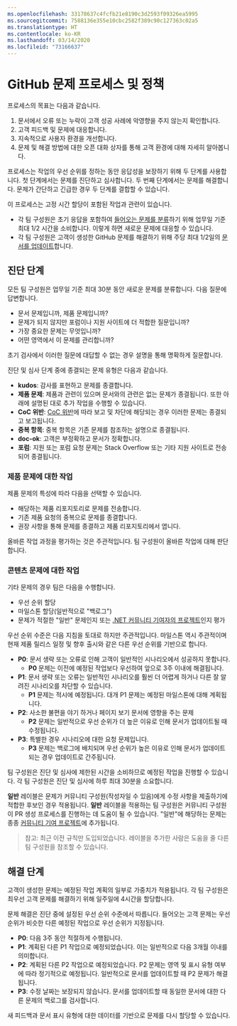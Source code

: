 ```yaml
---
ms.openlocfilehash: 33178637c4fcfb21e8190c3d2593f09326ea5995
ms.sourcegitcommit: 7588136e355e10cbc2582f389c90c127363c02a5
ms.translationtype: HT
ms.contentlocale: ko-KR
ms.lasthandoff: 03/14/2020
ms.locfileid: "73166637"
---
```

# <a name="github-issues-process-and-policy"></a>GitHub 문제 프로세스 및 정책

프로세스의 목표는 다음과 같습니다.

1. 문서에서 오류 또는 누락이 고객 성공 사례에 악영향을 주지 않는지 확인합니다.
1. 고객 피드백 및 문제에 대응합니다.
1. 지속적으로 사용자 환경을 개선합니다.
1. 문제 및 해결 방법에 대한 오픈 대화 상자를 통해 고객 환경에 대해 자세히 알아봅니다.

프로세스는 작업의 우선 순위를 정하는 동안 응답성을 보장하기 위해 두 단계를 사용합니다. 첫 단계에서는 문제를 진단하고 심사합니다. 두 번째 단계에서는 문제를 해결합니다. 문제가 간단하고 긴급한 경우 두 단계를 결합할 수 있습니다.

이 프로세스는 고정 시간 할당이 포함된 작업과 관련이 있습니다.

- 각 팀 구성원은 초기 응답을 포함하여 [들어오는 문제를 분류](#diagnosis-phase)하기 위해 업무일 기준 최대 1/2 시간을 소비합니다. 이렇게 하면 새로운 문제에 대응할 수 있습니다.
- 각 팀 구성원은 고객이 생성한 GitHub 문제를 해결하기 위해 주당 최대 1/2일의 [문서를 업데이트](#resolution-phase)합니다.

## <a name="diagnosis-phase"></a>진단 단계

모든 팀 구성원은 업무일 기준 최대 30분 동안 새로운 문제를 분류합니다. 다음 질문에 답변합니다.

- 문서 문제입니까, 제품 문제입니까?
- 문제가 되지 않지만 포럼이나 지원 사이트에 더 적합한 질문입니까?
- 가장 중요한 문제는 무엇입니까?
- 어떤 영역에서 이 문제를 관리합니까?

초기 검사에서 이러한 질문에 대답할 수 없는 경우 설명을 통해 명확하게 질문합니다.

진단 및 심사 단계 중에 종결되는 문제 유형은 다음과 같습니다.

- **kudos**: 감사를 표현하고 문제를 종결합니다.
- **제품 문제**: 제품과 관련이 있으며 문서와의 관련은 없는 문제가 종결됩니다. 또한 아래에 설명된 대로 추가 작업을 수행할 수 있습니다.
- **CoC 위반**: [CoC 위반](https://dotnetfoundation.org/code-of-conduct)에 따라 보고 및 차단에 해당되는 경우 이러한 문제는 종결되고 보고됩니다.
- **중복 항목**: 중복 항목은 기존 문제를 참조하는 설명으로 종결됩니다.
- **doc-ok**: 고객은 부정확하고 문서가 정확합니다.
- **포럼**: 지원 또는 포럼 요청 문제는 Stack Overflow 또는 기타 지원 사이트로 전송되어 종결됩니다.

### <a name="actions-on-product-issues"></a>제품 문제에 대한 작업

제품 문제의 특성에 따라 다음을 선택할 수 있습니다.

- 해당하는 제품 리포지토리로 문제를 전송합니다.
- 기존 제품 요청의 중복으로 문제를 종결합니다.
- 권장 사항을 통해 문제를 종결하고 제품 리포지토리에서 엽니다.

올바른 작업 과정을 평가하는 것은 주관적입니다. 팀 구성원이 올바른 작업에 대해 판단합니다.

### <a name="actions-on-content-issues"></a>콘텐츠 문제에 대한 작업

기타 문제의 경우 팀은 다음을 수행합니다.

- 우선 순위 할당
- 마일스톤 할당(일반적으로 "백로그")
- 문제가 적절한 "일반" 문제인지 또는 [.NET 커뮤니티 기여자의 프로젝트](https://github.com/dotnet/docs/projects/35)인지 평가

우선 순위 수준은 다음 지침을 토대로 하지만 주관적입니다. 마일스톤 역시 주관적이며 현재 제품 릴리스 일정 및 향후 출시와 같은 다른 우선 순위를 기반으로 합니다.

- **P0**: 문서 생략 또는 오류로 인해 고객이 일반적인 시나리오에서 성공하지 못합니다.
  - **P0** 문제는 이전에 예정된 작업보다 우선하여 앞으로 3주 이내에 해결됩니다.
- **P1**: 문서 생략 또는 오류는 일반적인 시나리오를 훨씬 더 어렵게 하거나 다른 잘 알려진 시나리오를 차단할 수 있습니다.
  - **P1** 문제는 적시에 예정됩니다. 대개 P1 문제는 예정된 마일스톤에 대해 계획됩니다.
- **P2**: 사소한 불편을 야기 하거나 페이지 보기 문서에 영향을 주는 문제
  - **P2** 문제는 일반적으로 우선 순위가 더 높은 이유로 인해 문서가 업데이트될 때 수정됩니다.
- **P3**: 특별한 경우 시나리오에 대한 요청 문제입니다.
  - **P3** 문제는 백로그에 배치되며 우선 순위가 높은 이유로 인해 문서가 업데이트되는 경우 업데이트로 간주됩니다.

팀 구성원은 진단 및 심사에 제한된 시간을 소비하므로 예정된 작업을 진행할 수 있습니다. 각 팀 구성원은 진단 및 심사에 하루 최대 30분을 소요합니다.

**일반** 레이블은 문제가 커뮤니티 구성원(작성자일 수 있음)에게 수정 사항을 제출하기에 적합한 후보인 경우 적용됩니다. **일반** 레이블을 적용하는 팀 구성원은 커뮤니티 구성원이 PR 생성 프로세스를 진행하는 데 도움이 될 수 있습니다. "일반"에 해당하는 문제는 종종 [커뮤니티 기여 프로젝트](https://github.com/dotnet/docs/projects/35)에 추가됩니다.

> 참고:  최근 이전 규칙만 도입되었습니다. 레이블을 추가한 사람은 도움을 줄 다른 팀 구성원을 참조할 수 있습니다.

## <a name="resolution-phase"></a>해결 단계

고객이 생성한 문제는 예정된 작업 계획의 일부로 가중치가 적용됩니다. 각 팀 구성원은 최우선 고객 문제를 해결하기 위해 일주일에 4시간을 할당합니다.

문제 해결은 진단 중에 설정된 우선 순위 수준에서 따릅니다. 들어오는 고객 문제는 우선 순위가 비슷한 다른 예정된 작업으로 우선 순위가 지정됩니다.

- **P0**: 다음 3주 동안 적절하게 수행됩니다.
- **P1**: 계획된 다른 P1 작업으로 예정되었습니다. 이는 일반적으로 다음 3개월 이내를 의미합니다.
- **P2**: 계획된 다른 P2 작업으로 예정되었습니다. P2 문제는 영역 및 표시 유형 여부에 따라 정기적으로 예정됩니다. 일반적으로 문서를 업데이트할 때 P2 문제가 해결됩니다.
- **P3**: 수정 날짜는 보장되지 않습니다. 문서를 업데이트할 때 동일한 문서에 대한 다른 문제의 백로그를 검사합니다.

새 피드백과 문서 표시 유형에 대한 데이터를 기반으로 문제를 다시 할당할 수 있습니다.
